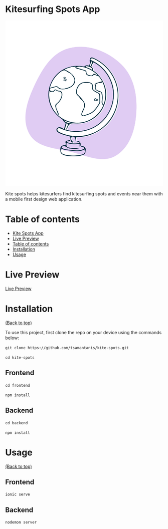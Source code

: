 # Kitesurfing Spots App

![](./frontend/public/assets/Illustration/Globe.svg)

Kite spots helps kitesurfers find kitesurfing spots and events near them with a mobile first design web application.

# Table of contents

-   [Kite Spots App](#kite-spots-app)
-   [Live Preview](#live-preview)
-   [Table of contents](#table-of-contents)
-   [Installation](#installation)
-   [Usage](#usage)

# Live Preview

[Live Preview](https://kite-spots.netlify.app)

# Installation

[(Back to top)](#table-of-contents)

To use this project, first clone the repo on your device using the commands below:

`git clone https://github.com/tsamantanis/kite-spots.git`

`cd kite-spots`

## Frontend

`cd frontend`

`npm install`

## Backend

`cd backend`

`npm install`

# Usage

[(Back to top)](#table-of-contents)

## Frontend

`ionic serve`

## Backend

`nodemon server`
